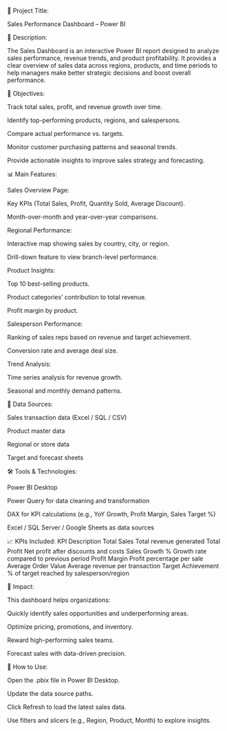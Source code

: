 💼 Project Title:

Sales Performance Dashboard – Power BI

📖 Description:

The Sales Dashboard is an interactive Power BI report designed to analyze sales performance, revenue trends, and product profitability. It provides a clear overview of sales data across regions, products, and time periods to help managers make better strategic decisions and boost overall performance.

🎯 Objectives:

Track total sales, profit, and revenue growth over time.

Identify top-performing products, regions, and salespersons.

Compare actual performance vs. targets.

Monitor customer purchasing patterns and seasonal trends.

Provide actionable insights to improve sales strategy and forecasting.

📊 Main Features:

Sales Overview Page:

Key KPIs (Total Sales, Profit, Quantity Sold, Average Discount).

Month-over-month and year-over-year comparisons.

Regional Performance:

Interactive map showing sales by country, city, or region.

Drill-down feature to view branch-level performance.

Product Insights:

Top 10 best-selling products.

Product categories’ contribution to total revenue.

Profit margin by product.

Salesperson Performance:

Ranking of sales reps based on revenue and target achievement.

Conversion rate and average deal size.

Trend Analysis:

Time series analysis for revenue growth.

Seasonal and monthly demand patterns.

🧩 Data Sources:

Sales transaction data (Excel / SQL / CSV)

Product master data

Regional or store data

Target and forecast sheets

🛠️ Tools & Technologies:

Power BI Desktop

Power Query for data cleaning and transformation

DAX for KPI calculations (e.g., YoY Growth, Profit Margin, Sales Target %)

Excel / SQL Server / Google Sheets as data sources

📈 KPIs Included:
KPI	Description
Total Sales	Total revenue generated
Total Profit	Net profit after discounts and costs
Sales Growth %	Growth rate compared to previous period
Profit Margin	Profit percentage per sale
Average Order Value	Average revenue per transaction
Target Achievement	% of target reached by salesperson/region

🚀 Impact:

This dashboard helps organizations:

Quickly identify sales opportunities and underperforming areas.

Optimize pricing, promotions, and inventory.

Reward high-performing sales teams.

Forecast sales with data-driven precision.

📁 How to Use:

Open the .pbix file in Power BI Desktop.

Update the data source paths.

Click Refresh to load the latest sales data.

Use filters and slicers (e.g., Region, Product, Month) to explore insights.
